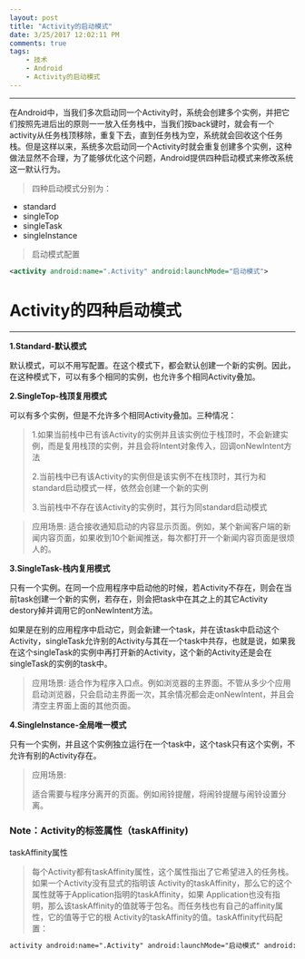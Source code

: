 ```yaml
---
layout: post
title: "Activity的启动模式"
date: 3/25/2017 12:02:11 PM 
comments: true
tags: 
	- 技术
	- Android 
	- Activity的启动模式
---
```

---
 在Android中，当我们多次启动同一个Activity时，系统会创建多个实例，并把它们按照先进后出的原则一一放入任务栈中，当我们按back键时，就会有一个activity从任务栈顶移除，重复下去，直到任务栈为空，系统就会回收这个任务栈。但是这样以来，系统多次启动同一个Activity时就会重复创建多个实例，这种做法显然不合理，为了能够优化这个问题，Android提供四种启动模式来修改系统这一默认行为。
> 四种启动模式分别为：
> 
- standard
- singleTop
- singleTask
- singleInstance
 
   
>启动模式配置
```xml
<activity android:name=".Activity" android:launchMode="启动模式">
```

# Activity的四种启动模式

----------

**1.Standard-默认模式**

默认模式，可以不用写配置。在这个模式下，都会默认创建一个新的实例。因此，在这种模式下，可以有多个相同的实例，也允许多个相同Activity叠加。
<!-- more -->
**2.SingleTop-栈顶复用模式** 

可以有多个实例，但是不允许多个相同Activity叠加。三种情况：
> 1.如果当前栈中已有该Activity的实例并且该实例位于栈顶时，不会新建实例，而是复用栈顶的实例，并且会将Intent对象传入，回调onNewIntent方法
> 
> 2.当前栈中已有该Activity的实例但是该实例不在栈顶时，其行为和standard启动模式一样，依然会创建一个新的实例
> 
> 3.当前栈中不存在该Activity的实例时，其行为同standard启动模式


>应用场景:
>适合接收通知启动的内容显示页面。例如，某个新闻客户端的新闻内容页面，如果收到10个新闻推送，每次都打开一个新闻内容页面是很烦人的。


**3.SingleTask-栈内复用模式**

只有一个实例。在同一个应用程序中启动他的时候，若Activity不存在，则会在当前task创建一个新的实例，若存在，则会把task中在其之上的其它Activity destory掉并调用它的onNewIntent方法。

如果是在别的应用程序中启动它，则会新建一个task，并在该task中启动这个Activity，singleTask允许别的Activity与其在一个task中共存，也就是说，如果我在这个singleTask的实例中再打开新的Activity，这个新的Activity还是会在singleTask的实例的task中。

>应用场景:
>适合作为程序入口点。例如浏览器的主界面。不管从多少个应用启动浏览器，只会启动主界面一次，其余情况都会走onNewIntent，并且会清空主界面上面的其他页面。

**4.SingleInstance-全局唯一模式**

只有一个实例，并且这个实例独立运行在一个task中，这个task只有这个实例，不允许有别的Activity存在。

>应用场景:
>
>适合需要与程序分离开的页面。例如闹铃提醒，将闹铃提醒与闹铃设置分离。


### Note：Activity的标签属性（taskAffinity)
taskAffinity属性
>   每个Activity都有taskAffinity属性，这个属性指出了它希望进入的任务栈。如果一个Activity没有显式的指明该 Activity的taskAffinity，那么它的这个属性就等于Application指明的taskAffinity，如果 Application也没有指明，那么该taskAffinity的值就等于包名。而任务栈也有自己的affinity属性，它的值等于它的根 Activity的taskAffinity的值。taskAffinity代码配置：
```xml
activity android:name=".Activity" android:launchMode="启动模式" android:taskAffinity="任务栈名（如：包名）"/>
```